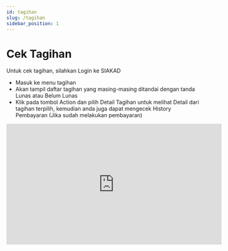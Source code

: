 ```yaml
---
id: tagihan
slug: /tagihan
sidebar_position: 1
---
```


# Cek Tagihan

Untuk cek tagihan, silahkan Login ke SIAKAD

- Masuk ke menu tagihan
- Akan tampil daftar tagihan yang masing-masing ditandai dengan tanda Lunas atau Belum Lunas
- Klik pada tombol Action dan pilih Detail Tagihan untuk melihat Detail dari tagihan terpilih, kemudian anda juga dapat mengecek History Pembayaran (Jika sudah melakukan pembayaran)

<iframe width="560" height="315" src="https://www.youtube.com/embed/O7_6eaC-Eqs" title="YouTube video player" frameborder="0" allow="accelerometer; autoplay; clipboard-write; encrypted-media; gyroscope; picture-in-picture" allowfullscreen></iframe>
